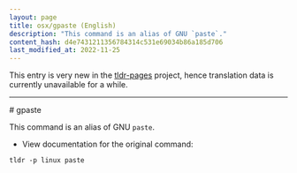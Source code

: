 ```yaml
---
layout: page
title: osx/gpaste (English)
description: "This command is an alias of GNU `paste`."
content_hash: d4e7431211356784314c531e69034b86a185d706
last_modified_at: 2022-11-25
---
```


This entry is very new in the [tldr-pages](https://github.com/tldr-pages/tldr) project, hence translation data is currently unavailable for a while.

<hr># gpaste

This command is an alias of GNU `paste`.

- View documentation for the original command:

`tldr -p linux paste`
